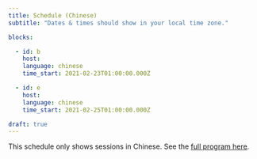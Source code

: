 ```yaml
---
title: Schedule (Chinese)
subtitle: "Dates & times should show in your local time zone."

blocks: 

  - id: b
    host:
    language: chinese
    time_start: 2021-02-23T01:00:00.000Z

  - id: e
    host:
    language: chinese
    time_start: 2021-02-25T01:00:00.000Z

draft: true
---
```


This schedule only shows sessions in Chinese. See the [full program here](/istiocon-2021/schedule).
